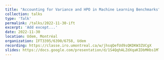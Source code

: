 ```yaml
---
title: "Accounting for Variance and HPO in Machine Learning Benchmarks"
collection: talks
type: 'Talk'
permalink: /talks/2022-11-30-ift
excerpt: 'Add except...'
date: 2022-11-30
location: Udem, Montréal
organization: IFT3395/6390/6758, Udem
recording: https://classe.iro.umontreal.ca/w/jhsqQefUd9sQKDKW3ZUCgX
slides: https://docs.google.com/presentation/d/1S4QqhALZdXqaKIDbMHbs1MTMWw0O0KJES_dBjx3GY60/edit?usp=sharing
---
```

